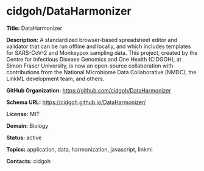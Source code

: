 # cidgoh/DataHarmonizer

**Title:** DataHarmonizer

**Description:** A standardized browser-based spreadsheet editor and validator that can be run offline and locally, and which includes templates for SARS-CoV-2 and Monkeypox sampling data. This project, created by the Centre for Infectious Disease Genomics and One Health (CIDGOH), at Simon Fraser University, is now an open-source collaboration with contributions from the National Microbiome Data Collaborative (NMDC), the LinkML development team, and others.

**GitHub Organization:** https://github.com/cidgoh/DataHarmonizer

**Schema URL:** https://cidgoh.github.io/DataHarmonizer/

**License:** MIT

**Domain:** Biology

**Status:** active

**Topics:** application, data, harmonization, javascript, linkml

**Contacts:** cidgoh